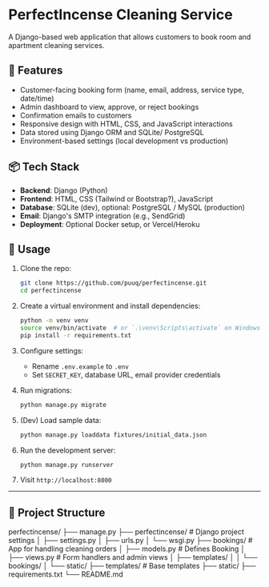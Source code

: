 # PerfectIncense Cleaning Service

A Django-based web application that allows customers to book room and apartment cleaning services.

## 🚀 Features

- Customer-facing booking form (name, email, address, service type, date/time)
- Admin dashboard to view, approve, or reject bookings
- Confirmation emails to customers
- Responsive design with HTML, CSS, and JavaScript interactions
- Data stored using Django ORM and SQLite/ PostgreSQL
- Environment-based settings (local development vs production)

## 📦 Tech Stack

- **Backend**: Django (Python)
- **Frontend**: HTML, CSS (Tailwind or Bootstrap?), JavaScript
- **Database**: SQLite (dev), optional: PostgreSQL / MySQL (production)
- **Email**: Django's SMTP integration (e.g., SendGrid)
- **Deployment**: Optional Docker setup, or Vercel/Heroku

## 🌟 Usage

1. Clone the repo:
    ```bash
    git clone https://github.com/puuq/perfectincense.git
    cd perfectincense
    ```

2. Create a virtual environment and install dependencies:
    ```bash
    python -m venv venv
    source venv/bin/activate  # or `.\venv\Scripts\activate` on Windows
    pip install -r requirements.txt
    ```

3. Configure settings:
    - Rename `.env.example` to `.env`
    - Set `SECRET_KEY`, database URL, email provider credentials

4. Run migrations:
    ```bash
    python manage.py migrate
    ```

5. (Dev) Load sample data:
    ```bash
    python manage.py loaddata fixtures/initial_data.json
    ```

6. Run the development server:
    ```bash
    python manage.py runserver
    ```

7. Visit `http://localhost:8000`

---

## 📑 Project Structure

perfectincense/
├── manage.py
├── perfectincense/ # Django project settings
│ ├── settings.py
│ ├── urls.py
│ └── wsgi.py
├── bookings/ # App for handling cleaning orders
│ ├── models.py # Defines Booking
│ ├── views.py # Form handlers and admin views
│ ├── templates/
│ │ └── bookings/
│ └── static/
├── templates/ # Base templates
├── static/
├── requirements.txt
└── README.md
